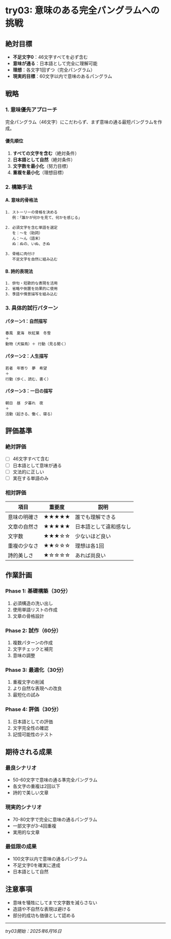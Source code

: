 # try03: 意味のある完全パングラムへの挑戦

## 絶対目標
- **不足文字0**：46文字すべてを必ず含む
- **意味が通る**：日本語として完全に理解可能
- **理想**：各文字1回ずつ（完全パングラム）
- **現実的目標**：60文字以内で意味のあるパングラム

## 戦略

### 1. 意味優先アプローチ
完全パングラム（46文字）にこだわらず、まず意味の通る最短パングラムを作成。

#### 優先順位
1. **すべての文字を含む**（絶対条件）
2. **日本語として自然**（絶対条件）
3. **文字数を最小化**（努力目標）
4. **重複を最小化**（理想目標）

### 2. 構築手法

#### A. 意味的骨格法
```
1. ストーリーの骨格を決める
   例：「誰かが何かを見て、何かを感じる」
   
2. 必須文字を含む単語を選定
   を：〜を（助詞）
   ん：〜ん（語末）
   ぬ：ぬの、いぬ、きぬ
   
3. 骨格に肉付け
   不足文字を自然に組み込む
```

#### B. 詩的表現法
```
1. 俳句・短歌的な表現を活用
2. 省略や倒置を効果的に使用
3. 季語や情景描写を組み込む
```

### 3. 具体的試行パターン

#### パターン1：自然描写
```
春風　夏海　秋紅葉　冬雪
＋
動物（犬猫鳥）＋ 行動（見る聞く）
```

#### パターン2：人生描写
```
若者　年寄り　夢　希望
＋
行動（歩く、読む、書く）
```

#### パターン3：一日の描写
```
朝日　昼　夕暮れ　夜
＋
活動（起きる、働く、寝る）
```

## 評価基準

### 絶対評価
- [ ] 46文字すべて含む
- [ ] 日本語として意味が通る
- [ ] 文法的に正しい
- [ ] 実在する単語のみ

### 相対評価
| 項目 | 重要度 | 説明 |
|------|--------|------|
| 意味の明確さ | ★★★★★ | 誰でも理解できる |
| 文章の自然さ | ★★★★★ | 日本語として違和感なし |
| 文字数 | ★★★☆☆ | 少ないほど良い |
| 重複の少なさ | ★★☆☆☆ | 理想は各1回 |
| 詩的美しさ | ★☆☆☆☆ | あれば尚良い |

## 作業計画

### Phase 1: 基礎構築（30分）
1. 必須構造の洗い出し
2. 使用単語リストの作成
3. 文章の骨格設計

### Phase 2: 試作（60分）
1. 複数パターンの作成
2. 文字チェックと補完
3. 意味の調整

### Phase 3: 最適化（30分）
1. 重複文字の削減
2. より自然な表現への改良
3. 最短化の試み

### Phase 4: 評価（30分）
1. 日本語としての評価
2. 文字完全性の確認
3. 記憶可能性のテスト

## 期待される成果

### 最良シナリオ
- 50-60文字で意味の通る準完全パングラム
- 各文字の重複は2回以下
- 詩的で美しい文章

### 現実的シナリオ
- 70-80文字で完全に意味の通るパングラム
- 一部文字が3-4回重複
- 実用的な文章

### 最低限の成果
- 100文字以内で意味の通るパングラム
- 不足文字0を確実に達成
- 日本語として自然

## 注意事項
- 意味を犠牲にしてまで文字数を減らさない
- 造語や不自然な表現は避ける
- 部分的成功も価値として認める

---
*try03開始：2025年6月16日*